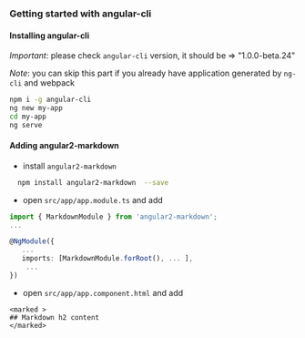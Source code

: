 ### Getting started with angular-cli

#### Installing angular-cli

*Important*: please check `angular-cli` version, it should be => "1.0.0-beta.24"

*Note*: you can skip this part if you already have application generated by `ng-cli` and webpack

```bash
npm i -g angular-cli
ng new my-app
cd my-app
ng serve
```

#### Adding angular2-markdown

 - install `angular2-markdown`

 ```bash
   npm install angular2-markdown  --save
 ```

- open `src/app/app.module.ts` and add

```typescript
import { MarkdownModule } from 'angular2-markdown';
...

@NgModule({
   ...
   imports: [MarkdownModule.forRoot(), ... ],
    ...
})
```

- open `src/app/app.component.html` and add
```
<marked >
## Markdown h2 content
</marked>
```
